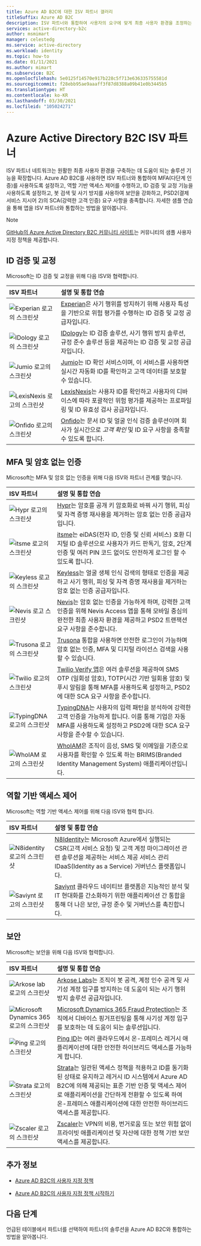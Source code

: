 ```yaml
---
title: Azure AD B2C에 대한 ISV 파트너 갤러리
titleSuffix: Azure AD B2C
description: ISV 파트너와 통합하여 사용자의 요구에 맞게 최종 사용자 환경을 조정하는 방법을 알아봅니다. 파트너 네트워크는 솔루션 기능을 확장합니다. MFA, 보안 고객 인증, 역할 기반 액세스 제어를 사용하도록 설정하고 ID 검증 교정을 통해 사기 행위를 방지합니다.
services: active-directory-b2c
author: msmimart
manager: celestedg
ms.service: active-directory
ms.workload: identity
ms.topic: how-to
ms.date: 01/11/2021
ms.author: mimart
ms.subservice: B2C
ms.openlocfilehash: 5e0125f14570e917b228c5f713e636335755581d
ms.sourcegitcommit: f28ebb95ae9aaaff3f87d8388a09b41e0b3445b5
ms.translationtype: HT
ms.contentlocale: ko-KR
ms.lasthandoff: 03/30/2021
ms.locfileid: "105024271"
---
```

# <a name="azure-active-directory-b2c-isv-partners"></a>Azure Active Directory B2C ISV 파트너

ISV 파트너 네트워크는 원활한 최종 사용자 환경을 구축하는 데 도움이 되는 솔루션 기능을 확장합니다. Azure AD B2C를 사용하면 ISV 파트너와 통합하여 MFA(다단계 인증)를 사용하도록 설정하고, 역할 기반 액세스 제어를 수행하고, ID 검증 및 교정 기능을 사용하도록 설정하고, 봇 검색 및 사기 방지를 사용하여 보안을 강화하고, PSD2(결제 서비스 지시어 2)의 SCA(강력한 고객 인증) 요구 사항을 충족합니다. 자세한 샘플 연습을 통해 앱을 ISV 파트너와 통합하는 방법을 알아봅니다.

>[!NOTE]
>[GitHub의 Azure Active Directory B2C 커뮤니티 사이트](https://azure-ad-b2c.github.io/azureadb2ccommunity.io/)는 커뮤니티의 샘플 사용자 지정 정책을 제공합니다.

## <a name="identity-verification-and-proofing"></a>ID 검증 및 교정

Microsoft는 ID 검증 및 교정을 위해 다음 ISV와 협력합니다.

| ISV 파트너 | 설명 및 통합 연습 |
|:-------------------------|:--------------|
|![Experian 로고의 스크린샷](./media/partner-gallery/experian-logo.png) | [Experian](./partner-experian.md)은 사기 행위를 방지하기 위해 사용자 특성을 기반으로 위험 평가를 수행하는 ID 검증 및 교정 공급자입니다. |
|![IDology 로고의 스크린샷](./media/partner-gallery/idology-logo.png) | [IDology](./partner-idology.md)는 ID 검증 솔루션, 사기 행위 방지 솔루션, 규정 준수 솔루션 등을 제공하는 ID 검증 및 교정 공급자입니다.|
|![Jumio 로고의 스크린샷](./media/partner-gallery/jumio-logo.png) | [Jumio](./partner-jumio.md)는 ID 확인 서비스이며, 이 서비스를 사용하면 실시간 자동화 ID를 확인하고 고객 데이터를 보호할 수 있습니다. |
| ![LexisNexis 로고의 스크린샷](./media/partner-gallery/lexisnexis-logo.png) | [LexisNexis](./partner-lexisnexis.md)는 사용자 ID를 확인하고 사용자의 디바이스에 따라 포괄적인 위험 평가를 제공하는 프로파일링 및 ID 유효성 검사 공급자입니다. |
| ![Onfido 로고의 스크린샷](./media/partner-gallery/onfido-logo.png) | [Onfido](./partner-onfido.md)는 문서 ID 및 얼굴 인식 검증 솔루션이며 회사가 실시간으로 *고객 확인* 및 ID 요구 사항을 충족할 수 있도록 합니다.  |

## <a name="mfa-and-passwordless-authentication"></a>MFA 및 암호 없는 인증

Microsoft는 MFA 및 암호 없는 인증을 위해 다음 ISV와 파트너 관계를 맺습니다.

| ISV 파트너 | 설명 및 통합 연습 |
|:-------------------------|:--------------|
| ![Hypr 로고의 스크린샷](./media/partner-gallery/hypr-logo.png) | [Hypr](./partner-hypr.md)는 암호를 공개 키 암호화로 바꿔 사기 행위, 피싱 및 자격 증명 재사용을 제거하는 암호 없는 인증 공급자입니다. |
| ![itsme 로고의 스크린샷](./media/partner-gallery/itsme-logo.png) | [itsme](./partner-itsme.md)는 eiDAS(전자 ID, 인증 및 신뢰 서비스) 호환 디지털 ID 솔루션으로 사용자가 카드 판독기, 암호, 2단계 인증 및 여러 PIN 코드 없이도 안전하게 로그인 할 수 있도록 합니다. |
|![Keyless 로고의 스크린샷](./media/partner-gallery/keyless-logo.png) | [Keyless](./partner-keyless.md)는 얼굴 생체 인식 검색의 형태로 인증을 제공하고 사기 행위, 피싱 및 자격 증명 재사용을 제거하는 암호 없는 인증 공급자입니다.
| ![Nevis 로고 스크린샷](./media/partner-gallery/nevis-logo.png) | [Nevis](./partner-nevis.md)는 암호 없는 인증을 가능하게 하며, 강력한 고객 인증을 위해 Nevis Access 앱을 통해 모바일 중심의 완전한 최종 사용자 환경을 제공하고 PSD2 트랜잭션 요구 사항을 준수합니다. |
| ![Trusona 로고의 스크린샷](./media/partner-gallery/trusona-logo.png) | [Trusona](./partner-trusona.md) 통합을 사용하면 안전한 로그인이 가능하며 암호 없는 인증, MFA 및 디지털 라이선스 검색을 사용할 수 있습니다. |
| ![Twilio 로고의 스크린샷](./media/partner-gallery/twilio-logo.png) | [Twilio Verify 앱](./partner-twilio.md)은 여러 솔루션을 제공하여 SMS OTP (일회성 암호), TOTP(시간 기반 일회용 암호) 및 푸시 알림을 통해 MFA를 사용하도록 설정하고, PSD2에 대한 SCA 요구 사항을 준수합니다. |
| ![TypingDNA 로고의 스크린샷](./media/partner-gallery/typingdna-logo.png) | [TypingDNA](./partner-typingdna.md)는 사용자의 입력 패턴을 분석하여 강력한 고객 인증을 가능하게 합니다. 이를 통해 기업은 자동 MFA를 사용하도록 설정하고 PSD2에 대한 SCA 요구 사항을 준수할 수 있습니다. |
| ![WhoIAM 로고의 스크린샷](./media/partner-gallery/whoiam-logo.png) | [WhoIAM](./partner-whoiam.md)은 조직이 음성, SMS 및 이메일을 기준으로 사용자를 확인할 수 있도록 하는 BRIMS(Branded Identity Management System) 애플리케이션입니다. |

## <a name="role-based-access-control"></a>역할 기반 액세스 제어 
 
Microsoft는 역할 기반 액세스 제어를 위해 다음 ISV와 협력 합니다.

| ISV 파트너 | 설명 및 통합 연습 |
|:-------------------------|:--------------|
| ![N8identity 로고의 스크린샷](./media/partner-gallery/n8identity-logo.png) | [N8Identity](./partner-n8identity.md)는 Microsoft Azure에서 실행되는 CSR(고객 서비스 요청) 및 고객 계정 마이그레이션 관련 솔루션을 제공하는 서비스 제공 서비스 관리 IDaaS(Identity as a Service) 거버넌스 플랫폼입니다. |
| ![Saviynt 로고의 스크린샷](./media/partner-gallery/saviynt-logo.png) | [Saviynt](./partner-Saviynt.md) 클라우드 네이티브 플랫폼은 지능적인 분석 및 IT 현대화를 간소화하기 위한 애플리케이션 간 통합을 통해 더 나은 보안, 규정 준수 및 거버넌스를 촉진합니다. |

## <a name="security"></a>보안

Microsoft는 보안을 위해 다음 ISV와 협력합니다.

| ISV 파트너 | 설명 및 통합 연습 |
|:-------------------------|:--------------|
| ![Arkose lab 로고의 스크린샷](./media/partner-gallery/arkose-logo.png) | [Arkose Labs](./partner-arkose-labs.md)는 조직이 봇 공격, 계정 인수 공격 및 사기성 계정 입구를 방지하는 데 도움이 되는 사기 행위 방지 솔루션 공급자입니다. |
| ![Microsoft Dynamics 365 로고의 스크린샷](./media/partner-gallery/microsoft-dynamics365-logo.png) | [Microsoft Dynamics 365 Fraud Protection](./partner-dynamics-365-fraud-protection.md)는 조직에서 디바이스 핑거프린팅을 통해 사기성 계정 입구를 보호하는 데 도움이 되는 솔루션입니다. |
| ![Ping 로고의 스크린샷](./media/partner-gallery/ping-logo.png) | [Ping ID](./partner-ping-identity.md)는 여러 클라우드에서 온-프레미스 레거시 애플리케이션에 대한 안전한 하이브리드 액세스를 가능하게 합니다. |
| ![Strata 로고의 스크린샷](./media/partner-gallery/strata-logo.png) | [Strata](./partner-strata.md)는 일관된 액세스 정책을 적용하고 ID를 동기화된 상태로 유지하고 레거시 ID 시스템에서 Azure AD B2C에 의해 제공되는 표준 기반 인증 및 액세스 제어로 애플리케이션을 간단하게 전환할 수 있도록 하여 온-프레미스 애플리케이션에 대한 안전한 하이브리드 액세스를 제공합니다. |
| ![Zscaler 로고의 스크린샷](./media/partner-gallery/zscaler-logo.png) | [Zscaler](./partner-zscaler.md)는 VPN의 비용, 번거로움 또는 보안 위험 없이 프라이빗 애플리케이션 및 자산에 대한 정책 기반 보안 액세스를 제공합니다. |

## <a name="additional-information"></a>추가 정보

- [Azure AD B2C의 사용자 지정 정책](./custom-policy-overview.md)

- [Azure AD B2C의 사용자 지정 정책 시작하기](./custom-policy-get-started.md?tabs=applications)

## <a name="next-steps"></a>다음 단계

언급된 테이블에서 파트너를 선택하여 파트너의 솔루션을 Azure AD B2C와 통합하는 방법을 알아봅니다.
